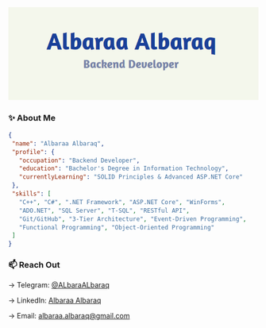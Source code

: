 ![header](Image/Profile_image.png)
### ✨ About Me
```json
{
 "name": "Albaraa Albaraq",
 "profile": {
   "occupation": "Backend Developer",
   "education": "Bachelor's Degree in Information Technology",
   "currentlyLearning": "SOLID Principles & Advanced ASP.NET Core"
 },
 "skills": [
   "C++", "C#", ".NET Framework", "ASP.NET Core", "WinForms",
   "ADO.NET", "SQL Server", "T-SQL", "RESTful API",
   "Git/GitHub", "3-Tier Architecture", "Event-Driven Programming",
   "Functional Programming", "Object-Oriented Programming"
 ]
}
```
### 📫 Reach Out 
→ Telegram: [@ALbaraALbaraq](https://t.me/ALbaraALbaraq)

→ LinkedIn: [Albaraa Albaraq](linkedin.com/in/albaraa-albaraq-6ba098386)

→ Email: albaraa.albaraq@gmail.com

